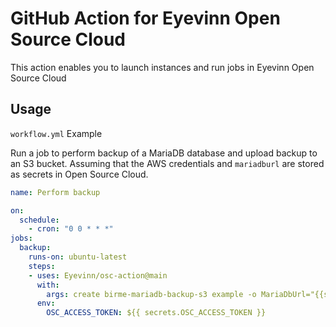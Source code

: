 # GitHub Action for Eyevinn Open Source Cloud

This action enables you to launch instances and run jobs in Eyevinn Open Source Cloud

## Usage

`workflow.yml` Example

Run a job to perform backup of a MariaDB database and upload backup to an S3 bucket. Assuming that the AWS credentials and `mariadburl` are stored as secrets in Open Source Cloud.

```yaml
name: Perform backup

on:
  schedule:
    - cron: "0 0 * * *"
jobs:
  backup:
    runs-on: ubuntu-latest
    steps:
    - uses: Eyevinn/osc-action@main
      with:
        args: create birme-mariadb-backup-s3 example -o MariaDbUrl="{{secrets.mariadburl}}" -o awsAccessKeyId="{{secrets.awsaccesskeyid}}" -o awsSecretAccessKey="{{secrets.awssecretaccesskey}}" -o awsRegion="eu-north-1" -o cmdLineArgs="s3://backup-bucket/"
      env:
        OSC_ACCESS_TOKEN: ${{ secrets.OSC_ACCESS_TOKEN }}
```